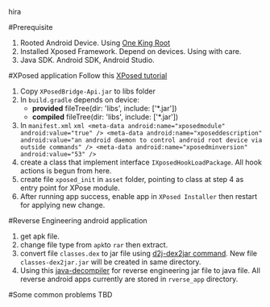 hira

#Prerequisite
1. Rooted Android Device. Using [One King Root](http://www.kingroot.net/wap/download)
2. Installed Xposed Framework. Depend on devices. Using with care.
3. Java SDK. Android SDK, Android Studio.

#XPosed application
Follow this [XPosed tutorial](https://github.com/rovo89/XposedBridge/wiki/Development-tutorial)

1. Copy `XPosedBridge-Api.jar` to libs folder
2. In `build.gradle` depends on device:
    - **provided** fileTree(dir: 'libs', include: ['*.jar'])
    - **compiled** fileTree(dir: 'libs', include: ['*.jar'])
3. In `manifest.xml`
       ```xml
       <meta-data
           android:name="xposedmodule"
           android:value="true" />
       <meta-data
           android:name="xposeddescription"
           android:value="an android daemon to control android root device via outside commands" />
       <meta-data
           android:name="xposedminversion"
           android:value="53" />
        ```
4. create a class that implement interface `IXposedHookLoadPackage`. All hook actions is begun from here. 
5. create file `xposed_init` in `asset` folder, pointing to class at step 4 as entry point for XPose module. 
6. After running app success, enable app in `XPosed Installer` then restart for applying new change. 

#Reverse Engineering android application
1. get apk file.
2. change file type from `apk`to `rar` then extract.
3. convert file `classes.dex` to jar file using [d2j-dex2jar command](http://brewformulas.org/Dex2jar). New file `classes-dex2jar.jar` will be created in same directory.
4. Using this [java-decompiler](http://jd.benow.ca/) for reverse engineering jar file to java file. All reverse android apps currently are stored in `rverse_app` directory.

#Some common problems
TBD

